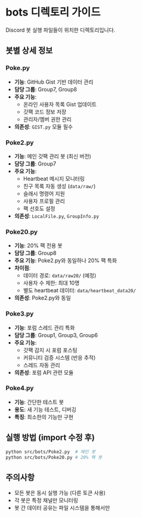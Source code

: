 # bots 디렉토리 가이드

Discord 봇 실행 파일들이 위치한 디렉토리입니다.

## 봇별 상세 정보

### Poke.py
- **기능**: GitHub Gist 기반 데이터 관리
- **담당 그룹**: Group7, Group8
- **주요 기능**:
  - 온라인 사용자 목록 Gist 업데이트
  - 갓팩 코드 정보 저장
  - 관리자/멤버 권한 관리
- **의존성**: `GIST.py` 모듈 필수

### Poke2.py
- **기능**: 메인 갓팩 관리 봇 (최신 버전)
- **담당 그룹**: Group7
- **주요 기능**:
  - Heartbeat 메시지 모니터링
  - 친구 목록 자동 생성 (`data/raw/`)
  - 슬래시 명령어 지원
  - 사용자 프로필 관리
  - 팩 선호도 설정
- **의존성**: `LocalFile.py`, `GroupInfo.py`

### Poke20.py
- **기능**: 20% 팩 전용 봇
- **담당 그룹**: Group8
- **주요 기능**: Poke2.py와 동일하나 20% 팩 특화
- **차이점**:
  - 데이터 경로: `data/raw20/` (예정)
  - 사용자 수 제한: 최대 10명
  - 별도 heartbeat 데이터: `data/heartbeat_data20/`
- **의존성**: Poke2.py와 동일

### Poke3.py
- **기능**: 포럼 스레드 관리 특화
- **담당 그룹**: Group1, Group3, Group6
- **주요 기능**:
  - 갓팩 감지 시 포럼 포스팅
  - 커뮤니티 검증 시스템 (반응 추적)
  - 스레드 자동 관리
- **의존성**: 포럼 API 관련 모듈

### Poke4.py
- **기능**: 간단한 테스트 봇
- **용도**: 새 기능 테스트, 디버깅
- **특징**: 최소한의 기능만 구현

## 실행 방법 (import 수정 후)
```bash
python src/bots/Poke2.py  # 메인 봇
python src/bots/Poke20.py # 20% 팩 봇
```

## 주의사항
- 모든 봇은 동시 실행 가능 (다른 토큰 사용)
- 각 봇은 특정 채널만 모니터링
- 봇 간 데이터 공유는 파일 시스템을 통해서만